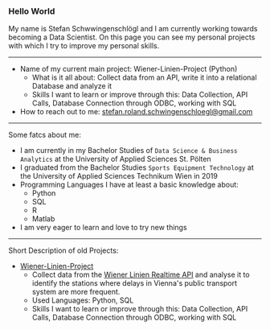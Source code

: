 ### Hello World

My name is Stefan Schwwingenschlögl and I am currently working towards becoming a Data Scientist. On this page you can see my personal projects with which I try to improve my personal skills. <br>
___
- Name of my current main project: Wiener-Linien-Project (Python)
  - What is it all about: Collect data from an API, write it into a relational Database and analyze it
  - Skills I want to learn or improve through this: Data Collection, API Calls, Database Connection through ODBC, working with SQL
- How to reach out to me: stefan.roland.schwingenschloegl@gmail.com
___

Some fatcs about me:
- I am currently in my Bachelor Studies of `Data Science & Business Analytics` at the University of Applied Sciences St. Pölten
- I graduated from the Bachelor Studies `Sports Equipment Technology` at the University of Applied Sciences Technikum Wien in 2019
- Programming Languages I have at least a basic knowledge about: 
    * Python
    * SQL
    * R
    * Matlab
 - I am very eager to learn and love to try new things
 
 ___
 Short Description of old Projects:
 - <a href = https://github.com/stefan-schwingenschloegl/Wiener-Linien-Project>Wiener-Linien-Project</a>
    * Collect data from the <a href = http://www.wienerlinien.at/ogd_realtime/doku/>Wiener Linien Realtime API</a> and analyse it to identify the stations where delays in Vienna's public transport system are more frequent.
    * Used Languages: Python, SQL
    * Skills I want to learn or improve through this: Data Collection, API Calls, Database Connection through ODBC, working with SQL 

  
<!--
**stefan-schwingenschloegl/stefan-schwingenschloegl** is a ✨ _special_ ✨ repository because its `README.md` (this file) appears on your GitHub profile.
